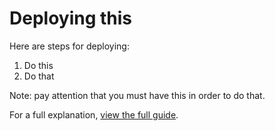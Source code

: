 # Deploying this

Here are steps for deploying:
1. Do this
2. Do that

Note: pay attention that you must have this in order to do that.

For a full explanation, [view the full guide](www.example.com).
